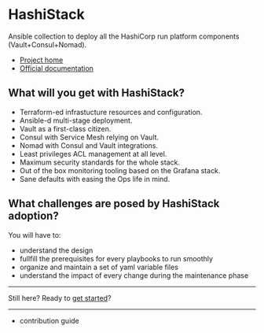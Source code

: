 # HashiStack

Ansible collection to deploy all the HashiCorp run platform components (Vault+Consul+Nomad).

* [Project home](https://github.com/wescale/hashistack)
* [Official documentation](https://hashistack.rtfd.io)

## What will you get with HashiStack?

* Terraform-ed infrastucture resources and configuration.
* Ansible-d multi-stage deployment.
* Vault as a first-class citizen.
* Consul with Service Mesh relying on Vault.
* Nomad with Consul and Vault integrations.
* Least privileges ACL management at all level.
* Maximum security standards for the whole stack.
* Out of the box monitoring tooling based on the Grafana stack.
* Sane defaults with easing the Ops life in mind.

## What challenges are posed by HashiStack adoption?

You will have to:

* understand the design
* fullfill the prerequisites for every playbooks to run smoothly
* organize and maintain a set of yaml variable files
* understand the impact of every change during the maintenance phase

----

Still here? Ready to [get started](https://hashistack.readthedocs.io/en/latest/tutorials/setup_workspace.html)?

----

* contribution guide

